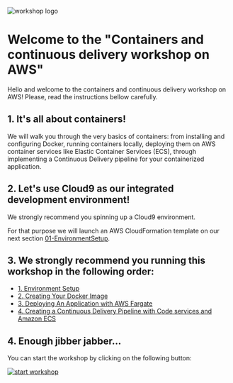 ![workshop logo](https://github.com/bemer/containers-on-aws-workshop/blob/master/images/containers-on-aws-worshop-logo.jpg)

# Welcome to the "Containers and continuous delivery workshop on AWS"

Hello and welcome to the containers and continuous delivery workshop on AWS! Please, read the instructions bellow carefully.

## 1. It's all about containers!

We will walk you through the very basics of containers: from installing and configuring Docker, running containers locally, deploying them on AWS container services like Elastic Container Services (ECS), through implementing a Continuous Delivery pipeline for your containerized application.

## 2. Let's use Cloud9 as our integrated development environment!

We strongly recommend you spinning up a Cloud9 environment.

For that purpose we will launch an AWS CloudFormation template on our next section [01-EnvironmentSetup](https://github.com/bemer/containers-on-aws-workshop/tree/master/01-EnvironmentSetup).

## 3. We strongly recommend you running this workshop in the following order:

* [1. Environment Setup](/01-EnvironmentSetup)
* [2. Creating Your Docker Image](/02-CreatingDockerImage)
* [3. Deploying An Application with AWS Fargate](/03-DeployFargate)
* [4. Creating a Continuous Delivery Pipeline with Code services and Amazon ECS](/04-ContinuousDelivery)

## 4. Enough jibber jabber...

You can start the workshop by clicking on the following button:

[![start workshop](/images/start_workshop.png)][start_workshop]

[start_workshop]: /01-EnvironmentSetup
